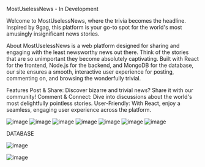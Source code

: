 
MostUselessNews - In Development

Welcome to MostUselessNews, where the trivia becomes the headline. Inspired by 9gag, this platform is your go-to spot for the world's most amusingly insignificant news stories.

About
MostUselessNews is a web platform designed for sharing and engaging with the least newsworthy news out there. Think of the stories that are so unimportant they become absolutely captivating. Built with React for the frontend, Node.js for the backend, and MongoDB for the database, our site ensures a smooth, interactive user experience for posting, commenting on, and browsing the wonderfully trivial.

Features
Post & Share: Discover bizarre and trivial news? Share it with our community!
Comment & Connect: Dive into discussions about the world's most delightfully pointless stories.
User-Friendly: With React, enjoy a seamless, engaging user experience across the platform.



![image](https://github.com/Sereth1/MostUslessNews/assets/129552184/861725e2-b5a2-48cb-bd19-ff65734b97ad)
![image](https://github.com/Sereth1/MostUslessNews/assets/129552184/fb057edc-8e96-448d-818a-4415bb6c55c0)
![image](https://github.com/Sereth1/MostUslessNews/assets/129552184/3a3c5db4-4db8-4510-a168-74bfd3384ea7)
![image](https://github.com/Sereth1/MostUslessNews/assets/129552184/857e59dc-a960-4224-a417-db4ba30e0b4b)
![image](https://github.com/Sereth1/MostUslessNews/assets/129552184/60fe60df-e65e-4f94-90db-26abb751895c)
![image](https://github.com/Sereth1/MostUslessNews/assets/129552184/0fdb2bbe-79e7-4791-9620-bd337d12530f)
![image](https://github.com/Sereth1/MostUslessNews/assets/129552184/64285f7d-cede-4640-be01-b282e2037370)


DATABASE

![image](https://github.com/Sereth1/MostUslessNews/assets/129552184/33cc953a-114c-4cd0-a21e-ac6c833b8b5a)

![image](https://github.com/Sereth1/MostUslessNews/assets/129552184/2bbf90c5-fc9d-4738-8f14-8527ff000748)


